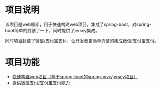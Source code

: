 # 项目说明
该项目是web框架，用于快速构建web项目，集成了spring-boot，对spring-boot简单的封装了一下，同时提供了jersey集成。

同时项目封装了微信/支付宝支付，让开发者更简单方便的集成微信/支付宝支付。

# 项目功能
- [快速构建web项目（基于spring-boot的spring-mvc/jersey项目）](web.md)
- [提供微信支付/支付宝支付能力](pay.md)